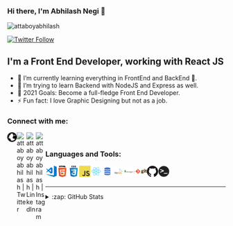 ### Hi there, I'm Abhilash Negi 👋

<p align="left"> <img src="https://komarev.com/ghpvc/?username=attaboyabhilash" alt="attaboyabhilash" /> </p>

[![Twitter Follow](https://img.shields.io/twitter/follow/attaboyabhilash?color=1DA1F2&logo=twitter&style=for-the-badge)](https://twitter.com/intent/follow?original_referer=https%3A%2F%2Fgithub.com%2Fattaboyabhilash&screen_name=attaboyabhilash)

## I'm a Front End Developer, working with React JS

- 🌱 I’m currently learning everything in FrontEnd and BackEnd 🤣.
- 👯 I’m trying to learn Backend with NodeJS and Express as well.
- 🥅 2021 Goals: Become a full-fledge Front End Developer.
- ⚡ Fun fact: I love Graphic Designing but not as a job.


### Connect with me:

[<img align="left" alt="attaboyabhilash.com" width="22px" src="https://raw.githubusercontent.com/iconic/open-iconic/master/svg/globe.svg" />][website]
[<img align="left" alt="attaboyabhilash | Twitter" width="22px" src="https://cdn.jsdelivr.net/npm/simple-icons@v3/icons/twitter.svg" />][twitter]
[<img align="left" alt="attaboyabhilash | LinkedIn" width="22px" src="https://cdn.jsdelivr.net/npm/simple-icons@v3/icons/linkedin.svg" />][linkedin]
[<img align="left" alt="attaboyabhilash | Instagram" width="22px" src="https://cdn.jsdelivr.net/npm/simple-icons@v3/icons/instagram.svg" />][instagram]

<br />

### Languages and Tools:

<img align="left" alt="Visual Studio Code" width="26px" src="https://raw.githubusercontent.com/github/explore/80688e429a7d4ef2fca1e82350fe8e3517d3494d/topics/visual-studio-code/visual-studio-code.png" />
<img align="left" alt="HTML5" width="26px" src="https://raw.githubusercontent.com/github/explore/80688e429a7d4ef2fca1e82350fe8e3517d3494d/topics/html/html.png" />
<img align="left" alt="CSS3" width="26px" src="https://raw.githubusercontent.com/github/explore/80688e429a7d4ef2fca1e82350fe8e3517d3494d/topics/css/css.png" />
<img align="left" alt="JavaScript" width="26px" src="https://raw.githubusercontent.com/github/explore/80688e429a7d4ef2fca1e82350fe8e3517d3494d/topics/javascript/javascript.png" />
<img align="left" alt="React" width="26px" src="https://raw.githubusercontent.com/github/explore/80688e429a7d4ef2fca1e82350fe8e3517d3494d/topics/react/react.png" />
<img align="left" alt="SQL" width="26px" src="https://raw.githubusercontent.com/github/explore/80688e429a7d4ef2fca1e82350fe8e3517d3494d/topics/sql/sql.png" />
<img align="left" alt="MySQL" width="26px" src="https://raw.githubusercontent.com/github/explore/80688e429a7d4ef2fca1e82350fe8e3517d3494d/topics/mysql/mysql.png" />
<img align="left" alt="MongoDB" width="26px" src="https://raw.githubusercontent.com/github/explore/80688e429a7d4ef2fca1e82350fe8e3517d3494d/topics/mongodb/mongodb.png" />
<img align="left" alt="Git" width="26px" src="https://raw.githubusercontent.com/github/explore/80688e429a7d4ef2fca1e82350fe8e3517d3494d/topics/git/git.png" />
<img align="left" alt="GitHub" width="26px" src="https://raw.githubusercontent.com/github/explore/78df643247d429f6cc873026c0622819ad797942/topics/github/github.png" />
<img align="left" alt="Terminal" width="26px" src="https://raw.githubusercontent.com/github/explore/80688e429a7d4ef2fca1e82350fe8e3517d3494d/topics/terminal/terminal.png" />

<br />
<br />

---

<details>
  <summary>:zap: GitHub Stats</summary>

  <img align="left" alt="attaboyabhilash's GitHub Stats" src="https://github-readme-stats.vercel.app/api?username=attaboyabhilash&show_icons=true&hide_border=true" />

</details>

[website]: https://attaboyabhilash.com
[twitter]: https://twitter.com/attaboyabhilash
[instagram]: https://instagram.com/attaboyabhilash
[linkedin]: https://www.linkedin.com/in/abhilash-negi-247644180/
